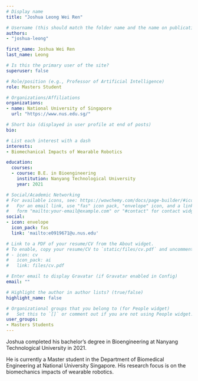 ```yaml
---
# Display name
title: "Joshua Leong Wei Ren"

# Username (this should match the folder name and the name on publications)
authors:
- "joshua-leong"

first_name: Joshua Wei Ren
last_name: Leong

# Is this the primary user of the site?
superuser: false

# Role/position (e.g., Professor of Artificial Intelligence)
role: Masters Student

# Organizations/Affiliations
organizations:
- name: National University of Singapore
  url: "https://www.nus.edu.sg/"

# Short bio (displayed in user profile at end of posts)
bio: 

# List each interest with a dash
interests:
- Biomechanical Impacts of Wearable Robotics

education:
  courses:
  - course: B.E. in Bioengineering
    institution: Nanyang Technological University
    year: 2021

# Social/Academic Networking
# For available icons, see: https://wowchemy.com/docs/page-builder/#icons
#   For an email link, use "fas" icon pack, "envelope" icon, and a link in the
#   form "mailto:your-email@example.com" or "#contact" for contact widget.
social:
- icon: envelope
  icon_pack: fas
  link: 'mailto:e0919671@u.nus.edu'

# Link to a PDF of your resume/CV from the About widget.
# To enable, copy your resume/CV to `static/files/cv.pdf` and uncomment the lines below.
# - icon: cv
#   icon_pack: ai
#   link: files/cv.pdf

# Enter email to display Gravatar (if Gravatar enabled in Config)
email: ""

# Highlight the author in author lists? (true/false)
highlight_name: false

# Organizational groups that you belong to (for People widget)
#   Set this to `[]` or comment out if you are not using People widget.
user_groups:
- Masters Students
---
```


Joshua completed his bachelor’s degree in Bioengineering at Nanyang Technological University in 2021. 

He is currently a Master student in the Department of Biomedical Engineering at National University Singapore. His research focus is on the biomechanics impacts of wearable robotics.
